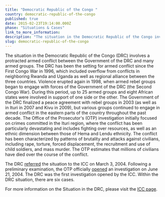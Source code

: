 ```yaml
---
title: "Democratic Republic of the Congo "
country: democratic-republic-of-the-congo
published: true
date: 2015-02-23T19:14:00.000Z
phase: "Situations & Cases"
link_to_more_information:
description: "The situation in the Democratic Republic of the Congo involves armed conflict between government forces and many armed rebel groups. Within the Democratic Republic of the Congo situation, there are five cases."
slug: democratic-republic-of-the-congo
---
```


The situation in the Democratic Republic of the Congo (DRC) involves a protracted armed conflict between the Government of the DRC and many armed groups. The DRC has been the setting for armed conflict since the First Congo War in 1996, which included overflow from conflicts in neighboring Rwanda and Uganda as well as regional alliance between the three countries. Violence erupted again in 1998, when armed rebel groups began to engage with forces of the Government of the DRC (the Second Congo War). During this period, up to 25 armed groups and eight African states were involved in support of one side or the other. The Government of the DRC finalized a peace agreement with rebel groups in 2003 (as well as in Ituri in 2007 and Kivu in 2009), but various groups continued to engage in armed conflict in the eastern parts of the country throughout the past decade. The Office of the Prosecutor's (OTP) investigation initially focused on crimes committed in the Ituri region, where the conflict has been particularly devastating and includes fighting over resources, as well as an ethnic dimension between those of Hema and Lendu ethnicity. The conflict has been characterized by patterns of brutality and attacks against civilians, including rape, torture, forced displacement, the recruitment and use of child soldiers, and mass murder. The OTP estimates that millions of civilians have died over the course of the conflict.

The DRC [referred](http://www.icc-cpi.int/en_menus/icc/press%20and%20media/press%20releases/2004/Pages/prosecutor%20receives%20referral%20of%20the%20situation%20in%20the%20democratic%20republic%20of%20congo.aspx) the situation to the ICC on March 3, 2004. Following a preliminary examination, the OTP officially [opened](http://www.icc-cpi.int/en_menus/icc/press%20and%20media/press%20releases/2004/Pages/the%20office%20of%20the%20prosecutor%20of%20the%20international%20criminal%20court%20opens%20its%20first%20investigation.aspx) an investigation on June 21, 2004. The DRC was the first investigation opened by the ICC. Within the DRC situation, there are six cases.

For more information on the Situation in the DRC, please visit the [ICC page](http://www.icc-cpi.int/en_menus/icc/situations%20and%20cases/situations/situation%20icc%200104/Pages/situation%20index.aspx).

